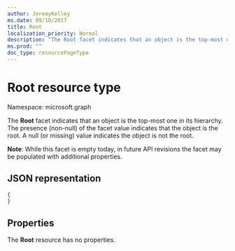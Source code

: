 ```yaml
---
author: JeremyKelley
ms.date: 09/10/2017
title: Root
localization_priority: Normal
description: "The Root facet indicates that an object is the top-most one in its hierarchy."
ms.prod: ""
doc_type: resourcePageType
---
```


# Root resource type

Namespace: microsoft.graph

The **Root** facet indicates that an object is the top-most one in its hierarchy.
The presence (non-null) of the facet value indicates that the object is the root.
A null (or missing) value indicates the object is not the root.

**Note**: While this facet is empty today, in future API revisions the facet may be populated with additional properties.

## JSON representation

<!-- { "blockType": "resource", "@type": "microsoft.graph.root" } -->

```json
{
}
```

## Properties

The **Root** resource has no properties.


<!-- {
  "type": "#page.annotation",
  "section": "documentation",
  "tocPath": "Facets/Root"
} -->

